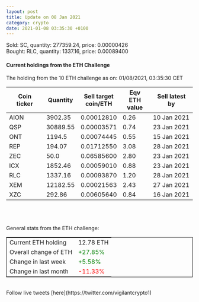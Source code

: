 ```yaml
---
layout: post
title: Update on 08 Jan 2021
category: crypto
date: 2021-01-08 03:35:30 +0100
---
```

<!-- Global site tag (gtag.js) - Google Analytics -->
<script async src="https://www.googletagmanager.com/gtag/js?id=UA-103831149-5"></script>
<script>
  window.dataLayer = window.dataLayer || [];
  function gtag(){dataLayer.push(arguments);}
  gtag('js', new Date());

  gtag('config', 'UA-103831149-5');
</script>
Sold: SC, quantity:    277359.24, price:   0.00000426<br>Bought: RLC, quantity:      1337.16, price:   0.00089400<br>

#### Current holdings from the ETH Challenge

The holding from the 10 ETH challenge as on: 01/08/2021, 03:35:30 CET

|Coin ticker|Quantity|Sell target<br>coin/ETH|Eqv ETH<br>value|Sell latest by|
|-----------|--------|-----------|-----------|--------------|
AION|3902.35|  0.00012810|0.26|10 Jan 2021|
QSP|30889.55|  0.00003571|0.74|23 Jan 2021|
ONT|1194.5|  0.00074445|0.55|15 Jan 2021|
REP|194.07|  0.01712550|3.08|28 Jan 2021|
ZEC|50.0|  0.06585600|2.80|23 Jan 2021|
ICX|1852.46|  0.00059010|0.88|23 Jan 2021|
RLC|1337.16|  0.00093870|1.20|28 Jan 2021|
XEM|12182.55|  0.00021563|2.43|27 Jan 2021|
XZC|292.86|  0.00605640|0.84|16 Jan 2021|

<br>
<br>
<br>
General stats from the ETH challenge:

<table style="border:1px solid black;margin-left:auto;margin-right:auto;">
	<tbody>
	<tr>
		<td>Current ETH holding</td>
		<td>     12.78 ETH</td>
	</tr>
	<tr>
		<td>Overall change of ETH</td>
		<td><font color="green">+27.85%</font></td>
	</tr>
	<tr>
		<td>Change in last week</td>
		<td><font color="green">+5.58%</font></td>
	</tr>
	<tr>
		<td>Change in last month</td>
		<td><font color="red">-11.33%</font></td>
	</tr>
	</tbody>
</table>

<br>
Follow live tweets [here](https://twitter.com/vigilantcrypto1)
<br>
<br>